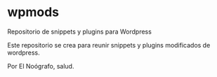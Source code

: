 # wpmods
Repositorio de snippets y plugins para Wordpress

Este repositorio se crea para reunir snippets y plugins modificados de wordpress.


Por El Noógrafo, salud.
